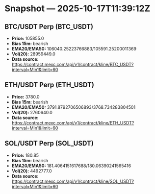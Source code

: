 # Snapshot — 2025-10-17T11:39:12Z

## BTC/USDT Perp (BTC_USDT)
- **Price:** 105855.0
- **Bias 15m:** bearish
- **EMA20/EMA50:** 106040.25223766883/105591.25200011369
- **Vol(20):** 28959449.0
- **Data source:** https://contract.mexc.com/api/v1/contract/kline/BTC_USDT?interval=Min1&limit=60

## ETH/USDT Perp (ETH_USDT)
- **Price:** 3780.0
- **Bias 15m:** bearish
- **EMA20/EMA50:** 3791.8792706506893/3768.734283804501
- **Vol(20):** 2760640.0
- **Data source:** https://contract.mexc.com/api/v1/contract/kline/ETH_USDT?interval=Min1&limit=60

## SOL/USDT Perp (SOL_USDT)
- **Price:** 180.85
- **Bias 15m:** bearish
- **EMA20/EMA50:** 181.4064151617688/180.06390241565416
- **Vol(20):** 4492777.0
- **Data source:** https://contract.mexc.com/api/v1/contract/kline/SOL_USDT?interval=Min1&limit=60
